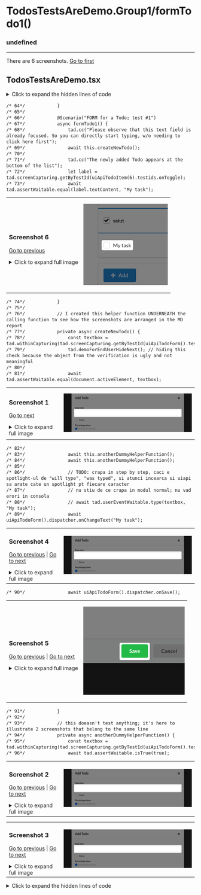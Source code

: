 
# TodosTestsAreDemo.Group1/formTodo1()

### undefined

---

There are 6 screenshots. [Go to first](#screenshot-1)

## TodosTestsAreDemo.tsx

<details><summary>Click to expand the hidden lines of code</summary>

```tsx
/*  1*/import React from 'react'; import { Utils } from "../../copied/Utils";
/*  2*/import { tad } from "../../lib";
/*  3*/import { Comment, Only, Scenario } from "../../lib/decorators";
/*  4*/import { render } from "../../lib/reactTestingLibraryCustomized";
/*  5*/import { uiApiTodoForm } from "./TodoForm";
/*  6*/import { uiApiTodoItem } from "./TodoItem";
/*  7*/import { Priority, Todos, colorHigh, colorLow, colorNormal, entities, fields, someTodos, todosTestids as testids, uiApiTodos } from "./Todos";
/*  8*/
/*  9*/export class TodosTestsAreDemo {
/* 10*/
/* 11*/    async before() {
/* 12*/        // TODO experimental; we use this in only 2 places for the moment
/* 13*/        await tad.miniDb.clear()
/* 14*/            .populate("Todo", 1, 3);
/* 15*/
/* 16*/        render(<Todos />);
/* 17*/        await tad.waitForCommunicationFinished();
/* 18*/    }
/* 19*/
/* 20*/    @Comment("Todos (func comp)")
/* 21*/    @Scenario("SCREEN Todos")
/* 22*/    async screenTodos() {
/* 23*/        let item = tad.screenCapturing.getByTestId(testids.todoItem + "_0")
/* 24*/        tad.cc("`Todo.priority` -> color of the top border");
/* 25*/        await tad.assertWaitable.include(item.className, tad.miniDb.getDerived(entities.Todo, 1, fields.Todo.priority, colorHigh));
/* 26*/        tad.cc("`Todo.text`");
/* 27*/        let label = tad.screenCapturing.getByTestId(uiApiTodoItem(0).testids.onToggle);
/* 28*/        await tad.assertWaitable.equal(label.textContent, tad.miniDb.get(entities.Todo, 1, fields.Todo.text)); // or maybe: tad.miniDb.get(entities.Todo, 1, e => e.text)
/* 29*/        tad.cc("`Todo.done`: when `true`, we 'line through' the text");
/* 30*/        await tad.assertWaitable.equal(label.style.textDecoration, tad.miniDb.getDerived(entities.Todo, 1, fields.Todo.done, "line-through"));
/* 31*/        tad.cc("`Todo.done`: when `true` we check the checkbox");
/* 32*/        await tad.assertWaitable.equal(tad.withinCapturing(item).getByRole<HTMLInputElement>('checkbox').checked, tad.miniDb.getDerived(entities.Todo, 1, fields.Todo.done, true));
/* 33*/
/* 34*/        tad.demoForEndUserHide();
/* 35*/        item = tad.screenCapturing.getByTestId(testids.todoItem + "_2")
/* 36*/        tad.cc("`Todo.priority` -> color of the top border");
/* 37*/        await tad.assertWaitable.include(item.className, colorNormal);
/* 38*/        tad.cc("`Todo.text`");
/* 39*/        label = tad.screenCapturing.getByTestId(uiApiTodoItem(2).testids.onToggle);
/* 40*/        await tad.assertWaitable.equal(label.textContent, tad.miniDb.get(entities.Todo, 3, fields.Todo.text));
/* 41*/        tad.cc("`Todo.done`: when `false`, we don't 'line through' the text");
/* 42*/        await tad.assertWaitable.notEqual(label.style.textDecoration, "line-through");
/* 43*/        tad.cc("`Todo.done`: and we uncheck the checkbox");
/* 44*/        await tad.assertWaitable.isFalse(tad.withinCapturing(item).getByRole<HTMLInputElement>('checkbox').checked);
/* 45*/        tad.demoForEndUserShow();
/* 46*/
/* 47*/        tad.cc("Total number of Todos");
/* 48*/        await tad.assertWaitable.equal(tad.screenCapturing.getByTestId(testids.total).textContent, "6")
/* 49*/        tad.cc("Number of Todos w/ priority = Low");
/* 50*/        await tad.assertWaitable.equal(tad.screenCapturing.getByTestId(testids.totalLow).textContent, "1")
/* 51*/        tad.cc("Number of Todos w/ priority = Normal");
/* 52*/        await tad.assertWaitable.equal(tad.screenCapturing.getByTestId(testids.totalNormal).textContent, "3")
/* 53*/        tad.cc("Number of Todos w/ priority = High");
/* 54*/        await tad.assertWaitable.equal(tad.screenCapturing.getByTestId(testids.totalHigh).textContent, "2")
/* 55*/    }
/* 56*/
/* 57*/    group1() {
/* 58*/        class Group1 {
/* 59*/
/* 60*/            @Scenario("WHEN click on Add, THEN the form opens")
/* 61*/            async whenAddThenForm() {
/* 62*/                tad.cc("Let's add a new Todo");
/* 63*/                await uiApiTodos().dispatcher.onAdd();
```

</details>

```tsx
/* 64*/            }
/* 65*/
/* 66*/            @Scenario("FORM for a Todo; test #1")
/* 67*/            async formTodo1() {
/* 68*/                tad.cc("Please observe that this text field is already focused. So you can directly start typing, w/o needing to click here first");
/* 69*/                await this.createNewTodo();
/* 70*/
/* 71*/                tad.cc("The newly added Todo appears at the bottom of the list");
/* 72*/                let label = tad.screenCapturing.getByTestId(uiApiTodoItem(6).testids.onToggle);
/* 73*/                await tad.assertWaitable.equal(label.textContent, "My task");
```

<table><tr>
<td>

### Screenshot 6

[Go to previous](#screenshot-5)

<details><summary>Click to expand full image</summary>

TodosTestsAreDemo.Group1/formTodo1/Todos_todoItem_6_TodoItem_6_onToggle.png <br/>
![](Todos_todoItem_6_TodoItem_6_onToggle.png)

</details>
</td>
<td>

![](Todos_todoItem_6_TodoItem_6_onToggle_small.png)

</td>
</tr></table>

```tsx
/* 74*/            }
/* 75*/
/* 76*/            // I created this helper function UNDERNEATH the calling function to see how the screenshots are arranged in the MD report
/* 77*/            private async createNewTodo() {
/* 78*/                const textbox = tad.withinCapturing(tad.screenCapturing.getByTestId(uiApiTodoForm().testids.onChangeText)).getByRole('textbox');
/* 79*/                tad.demoForEndUserHideNext(); // hiding this check because the object from the verification is ugly and not meaningful
/* 80*/
/* 81*/                await tad.assertWaitable.equal(document.activeElement, textbox);
```

<table><tr>
<td>

### Screenshot 1

 [Go to next](#screenshot-2)

<details><summary>Click to expand full image</summary>

TodosTestsAreDemo.Group1/formTodo1/Todos_form_TodoForm__onChangeText__LAP.png <br/>
![](Todos_form_TodoForm__onChangeText__LAP.png)

</details>
</td>
<td>

![](Todos_form_TodoForm__onChangeText__LAP_small.png)

</td>
</tr></table>

```tsx
/* 82*/
/* 83*/                await this.anotherDummyHelperFunction();
/* 84*/                await this.anotherDummyHelperFunction();
/* 85*/
/* 86*/                // TODO: crapa in step by step, caci e spotlight-ul de "will type", "was typed", si atunci incearca si uiapi sa arate cate un spotlight pt fiecare caracter
/* 87*/                // nu stiu de ce crapa in modul normal; nu vad erori in consola
/* 88*/                // await tad.userEventWaitable.type(textbox, "My task");
/* 89*/                await uiApiTodoForm().dispatcher.onChangeText("My task");
```

<table><tr>
<td>

### Screenshot 4

[Go to previous](#screenshot-3) |  [Go to next](#screenshot-5)

<details><summary>Click to expand full image</summary>

TodosTestsAreDemo.Group1/formTodo1/Todos_form_TodoForm__onChangeText.png <br/>
![](Todos_form_TodoForm__onChangeText.png)

</details>
</td>
<td>

![](Todos_form_TodoForm__onChangeText_small.png)

</td>
</tr></table>

```tsx
/* 90*/                await uiApiTodoForm().dispatcher.onSave();
```

<table><tr>
<td>

### Screenshot 5

[Go to previous](#screenshot-4) |  [Go to next](#screenshot-6)

<details><summary>Click to expand full image</summary>

TodosTestsAreDemo.Group1/formTodo1/TodoForm__onSave.png <br/>
![](TodoForm__onSave.png)

</details>
</td>
<td>

![](TodoForm__onSave_small.png)

</td>
</tr></table>

```tsx
/* 91*/            }
/* 92*/
/* 93*/            // this doeasn't test anything; it's here to illustrate 2 screenshots that belong to the same line
/* 94*/            private async anotherDummyHelperFunction() {
/* 95*/                const textbox = tad.withinCapturing(tad.screenCapturing.getByTestId(uiApiTodoForm().testids.onChangeText)).getByRole('textbox');
/* 96*/                await tad.assertWaitable.isTrue(true);
```

<table><tr>
<td>

### Screenshot 2

[Go to previous](#screenshot-1) |  [Go to next](#screenshot-3)

<details><summary>Click to expand full image</summary>

TodosTestsAreDemo.Group1/formTodo1/Todos_form_TodoForm__onChangeText__LAP_REP1.png <br/>
![](Todos_form_TodoForm__onChangeText__LAP_REP1.png)

</details>
</td>
<td>

![](Todos_form_TodoForm__onChangeText__LAP_REP1_small.png)

</td>
</tr></table>

<table><tr>
<td>

### Screenshot 3

[Go to previous](#screenshot-2) |  [Go to next](#screenshot-4)

<details><summary>Click to expand full image</summary>

TodosTestsAreDemo.Group1/formTodo1/Todos_form_TodoForm__onChangeText__LAP_REP2.png <br/>
![](Todos_form_TodoForm__onChangeText__LAP_REP2.png)

</details>
</td>
<td>

![](Todos_form_TodoForm__onChangeText__LAP_REP2_small.png)

</td>
</tr></table>

<details><summary>Click to expand the hidden lines of code</summary>

```tsx
/* 97*/            }
/* 98*/        }
/* 99*/        return Group1;
/*100*/    }
/*101*/
/*102*/    @Comment("TodoItem (func comp)")
/*103*/    @Scenario("WHEN click on checkbox or label, THEN toggle 'done'")
/*104*/    async whenCheckbox() {
/*105*/        let item = tad.screenCapturing.getByTestId(testids.todoItem + "_1");
/*106*/
/*107*/        tad.cc("When we solve the Todo, we click on the text or checkbox")
/*108*/        await uiApiTodoItem(1).dispatcher.onToggle();
/*109*/        tad.cc("The checkbox becomes checked, and the text is 'line-through'");
/*110*/        await tad.assertWaitable.isTrue(tad.withinCapturing(item).getByRole<HTMLInputElement>('checkbox').checked);
/*111*/
/*112*/        tad.demoForEndUserHide();
/*113*/        await uiApiTodoItem(1).dispatcher.onToggle();
/*114*/        tad.cc("Toggled back from done -> not done");
/*115*/        await tad.assertWaitable.isFalse(tad.withinCapturing(item).getByRole<HTMLInputElement>('checkbox').checked);
/*116*/    }
/*117*/
/*118*/    group2() {
/*119*/        class Group2 {
/*120*/
/*121*/            @Scenario("WHEN click on UP, THEN the Todo slides up")
/*122*/            async whenUp() {
/*123*/                tad.cc(`We may move the Todo up. Now 'Repair the bike' is the second`);
/*124*/                await uiApiTodoItem(1).dispatcher.onUp();
/*125*/                tad.cc(`And after clicking, it moved up, so 'Repair the bike' is the first`);
/*126*/                await tad.assertWaitable.equal(tad.screenCapturing.getByTestId(uiApiTodoItem(0).testids.onToggle).textContent, "Repair the bike");
/*127*/            }
/*128*/
/*129*/            @Scenario("WHEN click on DOWN, THEN the Todo slides down")
/*130*/            async whenDown() {
/*131*/                await uiApiTodoItem(0).dispatcher.onDown();
/*132*/                tad.cc("Element [0] moved down and is now element [1], as in the initial setup");
/*133*/                await tad.assertWaitable.equal(tad.screenCapturing.getByTestId(uiApiTodoItem(0).testids.onToggle).textContent, "Buy groceries for next week");
/*134*/            }
/*135*/        }
/*136*/        return Group2;
/*137*/    }
/*138*/
/*139*/    @Scenario("WHEN double click on a Todo, THEN the form opens")
/*140*/    async whenDoubleClick() {
/*141*/        tad.demoForEndUserHide();
/*142*/        await tad.userEventWaitable.dblClick(tad.screenCapturing.getByTestId(testids.todoItem + "_1"));
/*143*/        await tad.screenCapturing.findByTestId(testids.form); 
/*144*/        
/*145*/        await uiApiTodoForm().dispatcher.onClose();
/*146*/        await tad.assertWaitable.notExists(tad.screenCapturing.queryByTestId(testids.form));
/*147*/    }
/*148*/
/*149*/    group3() {
/*150*/        class Group3 {
/*151*/
/*152*/            @Scenario("WHEN click on Edit, THEN the form opens")
/*153*/            async whenEditThenForm() {
/*154*/                tad.cc("A Todo may be edited");
/*155*/                await uiApiTodoItem(1).dispatcher.onEdit();
/*156*/            }
/*157*/
/*158*/            @Comment("TodoForm (func comp)")
/*159*/            @Scenario("FORM for a Todo; test #2")
/*160*/            async formTodo2() {
/*161*/                await uiApiTodoForm().dispatcher.onChangeText("Repair the bike; some updates");
/*162*/
/*163*/                tad.cc("We may check/uncheck for the editor as well");
/*164*/                await uiApiTodoForm().dispatcher.onChangeDone();
/*165*/
/*166*/                tad.cc("We also have the notion of priority");
/*167*/                await uiApiTodoForm().dispatcher.onChangePriority(Priority.LOW);
/*168*/                await uiApiTodoForm().dispatcher.onSave();
/*169*/
/*170*/                let item = tad.screenCapturing.getByTestId(testids.todoItem + "_1");
/*171*/                tad.cc("The Todo was updated");
/*172*/                const label = tad.screenCapturing.getByTestId(uiApiTodoItem(1).testids.onToggle);
/*173*/                await tad.assertWaitable.equal(label.textContent, someTodos[1].text + "; some updates");
/*174*/                tad.demoForEndUserHide();
/*175*/                await tad.assertWaitable.include(item.className, colorLow);
/*176*/                await tad.assertWaitable.equal(label.style.textDecoration, "line-through");
/*177*/                await tad.assertWaitable.isTrue(tad.withinCapturing(item).getByRole<HTMLInputElement>('checkbox').checked);
/*178*/            }
/*179*/
/*180*/        }
/*181*/        return Group3;
/*182*/    }
/*183*/
/*184*/    @Comment("TodoItem again")
/*185*/    @Scenario("WHEN click on DELETE, THEN confirm, AND WHEN 'yes', THEN the Todo is removed")
/*186*/    async whenDelete() {
/*187*/        tad.cc("A Todo may be deleted");
/*188*/
/*189*/        tad.demoForEndUserHide();
/*190*/        await uiApiTodoItem(0).dispatcher.onDelete();
/*191*/        await uiApiTodoItem(0).dispatcher.onDeleteNo();
/*192*/
/*193*/        tad.cc("The Todo wasn't deleted");
/*194*/        await tad.assertWaitable.equal(tad.screenCapturing.getByTestId(uiApiTodoItem().testids.onToggle).textContent, someTodos[0].text);
/*195*/        tad.demoForEndUserShow();
/*196*/
/*197*/        await uiApiTodoItem(0).dispatcher.onDelete();
/*198*/        await uiApiTodoItem(0).dispatcher.onDeleteYes();
/*199*/
/*200*/        tad.cc("The Todo was deleted. So the second element (index 1) became element the first element (index 0)");
/*201*/        await tad.assertWaitable.include(tad.screenCapturing.getByTestId(uiApiTodoItem(0).testids.onToggle).textContent, someTodos[1].text); // include instead of equals, because we appended something in a step above
/*202*/    }
/*203*/
/*204*/    @Scenario("")
/*205*/    async uiApiSampleScript() {
/*206*/        await uiApiTodos().dispatcher.onAdd();
/*207*/        await uiApiTodoForm().dispatcher.onChangeText("salut");
/*208*/        await uiApiTodoForm().dispatcher.onChangeDone();
/*209*/        await uiApiTodoForm().dispatcher.onSave();
/*210*/
/*211*/        await uiApiTodos().dispatcher.onAdd();
/*212*/        await uiApiTodoForm().dispatcher.onClose();
/*213*/    }
/*214*/}
/*215*/
```

</details>
